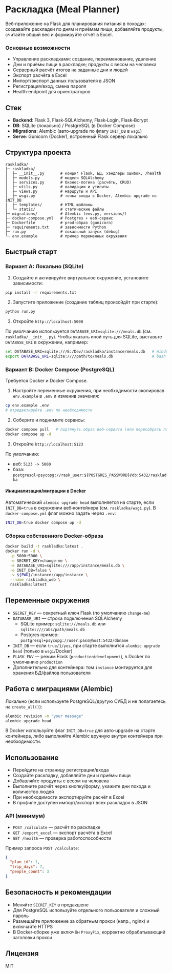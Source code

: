 # Раскладка (Meal Planner)

Веб‑приложение на Flask для планирования питания в походах: создавайте раскладки по дням и приёмам пищи, добавляйте продукты, считайте общий вес и формируйте отчёт в Excel.

### Основные возможности
- Управление раскладками: создание, переименование, удаление
- Дни и приёмы пищи в раскладке; продукты с весом на человека
- Серверный расчёт итогов на заданные дни и людей
- Экспорт расчёта в Excel
- Импорт/экспорт данных пользователя в JSON
- Регистрация/вход, смена пароля
- Health‑endpoint для оркестраторов

## Стек
- **Backend**: Flask 3, Flask‑SQLAlchemy, Flask‑Login, Flask‑Bcrypt
- **DB**: SQLite (локально) / PostgreSQL (в Docker Compose)
- **Migrations**: Alembic (авто‑upgrade по флагу `INIT_DB` в `wsgi`)
- **Serve**: Gunicorn (Docker), встроенный Flask сервер локально

## Структура проекта
```
raskladka/
├─ raskladka/
│  ├─ __init__.py       # конфиг Flask, БД, хэндлеры ошибок, /health
│  ├─ models.py         # модели SQLAlchemy
│  ├─ services.py       # бизнес‑логика (расчёты, CRUD)
│  ├─ utils.py          # валидации и утилиты
│  ├─ views.py          # маршруты и API
│  ├─ wsgi.py           # точка входа в Docker, Alembic upgrade по INIT_DB
│  ├─ templates/        # HTML шаблоны
│  └─ static/           # статические файлы
├─ migrations/          # Alembic (env.py, versions/)
├─ docker-compose.yml   # Postgres + веб‑сервис
├─ Dockerfile           # prod‑образ (gunicorn)
├─ requirements.txt     # зависимости Python
├─ run.py               # локальный запуск (debug)
└─ env.example          # пример переменных окружения
```

## Быстрый старт
### Вариант A: Локально (SQLite)
1) Создайте и активируйте виртуальное окружение, установите зависимости:
```bash
pip install -r requirements.txt
```
2) Запустите приложение (создание таблиц произойдёт при старте):
```bash
python run.py
```
3) Откройте `http://localhost:5000`

По умолчанию используется `DATABASE_URI=sqlite:///meals.db` (см. `raskladka/__init__.py`). Чтобы указать иной путь для SQLite, выставьте `DATABASE_URI` в окружении, например:
```bash
set DATABASE_URI=sqlite:///E:/Dev/raskladka/instance/meals.db   # Windows (cmd)
export DATABASE_URI=sqlite:////path/to/meals.db                 # bash
```

### Вариант B: Docker Compose (PostgreSQL)
Требуется Docker и Docker Compose.

1) Настройте переменные окружения, при необходимости скопировав `env.example` в `.env` и изменив значения:
```bash
cp env.example .env
# отредактируйте .env по необходимости
```
2) Соберите и поднимите сервисы:
```bash
docker compose pull   # подтянуть образ веб‑сервиса (или пересобрать локально)
docker compose up -d
```
3) Откройте `http://localhost:5123`

По умолчанию:
- веб: `5123 -> 5000`
- база: `postgresql+psycopg://rask_user:${POSTGRES_PASSWORD}@db:5432/raskladka`

#### Инициализация/миграции в Docker
Автоматический `alembic upgrade head` выполняется на старте, если `INIT_DB=true` в окружении веб‑контейнера (см. `raskladka/wsgi.py`). В `docker-compose.yml` флаг можно задать через `.env`:
```bash
INIT_DB=true docker compose up -d
```

### Сборка собственного Docker‑образа
```bash
docker build -t raskladka:latest .
docker run -d \
  -p 5000:5000 \
  -e SECRET_KEY=change-me \
  -e DATABASE_URI=sqlite:////app/instance/meals.db \
  -e INIT_DB=false \
  -v ${PWD}/instance:/app/instance \
  --name raskladka_web \
  raskladka:latest
```

## Переменные окружения
- `SECRET_KEY` — секретный ключ Flask (по умолчанию `change-me`)
- `DATABASE_URI` — строка подключения SQLAlchemy
  - SQLite пример: `sqlite:///meals.db` или `sqlite:////abs/path/meals.db`
  - Postgres пример: `postgresql+psycopg://user:pass@host:5432/dbname`
- `INIT_DB` — если `true/1/yes`, при старте выполнится `alembic upgrade head` (только в `wsgi`/Docker)
- `FLASK_ENV` — режим Flask (`production`/`development`), в Docker по умолчанию `production`
- Дополнительно для контейнера: том `instance` монтируется для хранения БД/файлов пользователя

## Работа с миграциями (Alembic)
Локально (если используете PostgreSQL/другую СУБД и не полагаетесь на `create_all()`):
```bash
alembic revision -m "your message"
alembic upgrade head
```
В Docker используйте флаг `INIT_DB=true` для авто‑upgrade на старте контейнера, либо выполняйте Alembic вручную внутри контейнера при необходимости.

## Использование
- Перейдите на страницу регистрации/входа
- Создайте раскладку, добавляйте дни и приёмы пищи
- Добавляйте продукты с весом на человека
- Выполните расчёт через кнопку/форму, укажите дни похода и количество людей
- При необходимости экспортируйте расчёт в Excel
- В профиле доступен импорт/экспорт всех раскладок в JSON

### API (минимум)
- `POST /calculate` — расчёт по раскладке
- `GET /export_excel` — экспорт расчёта в Excel
- `GET /health` — проверка работоспособности

Пример запроса `POST /calculate`:
```json
{
  "plan_id": 1,
  "trip_days": 7,
  "people_count": 3
}
```

## Безопасность и рекомендации
- Меняйте `SECRET_KEY` в продакшене
- Для PostgreSQL используйте отдельного пользователя и сложный пароль
- Размещайте приложение за обратным прокси (напр., nginx) и включайте HTTPS
- В Docker‑сборке уже включён `ProxyFix`, корректно обрабатывающий заголовки прокси

## Лицензия
MIT
